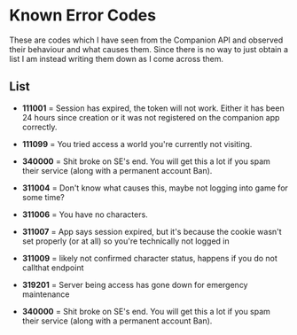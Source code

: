 # Known Error Codes

These are codes which I have seen from the Companion API and observed their behaviour and what causes them. Since there is no way to just obtain a list I am instead writing them down as I come across them.

## List

- **111001** = Session has expired, the token will not work. Either it has been 24 hours since creation or it was not registered on the companion app correctly.
- **111099** = You tried access a world you're currently not visiting.
- **340000** = Shit broke on SE's end. You will get this a lot if you spam their service (along with a permanent account Ban).
- **311004** = Don't know what causes this, maybe not logging into game for some time?
- **311006** = You have no characters.
- **311007** = App says session expired, but it's because the cookie wasn't set properly (or at all) so you're technically not logged in
- **311009** = likely not confirmed character status, happens if you do not callthat endpoint
- **319201** = Server being access has gone down for emergency maintenance

- **340000** = Shit broke on SE's end. You will get this a lot if you spam their service (along with a permanent account Ban).
